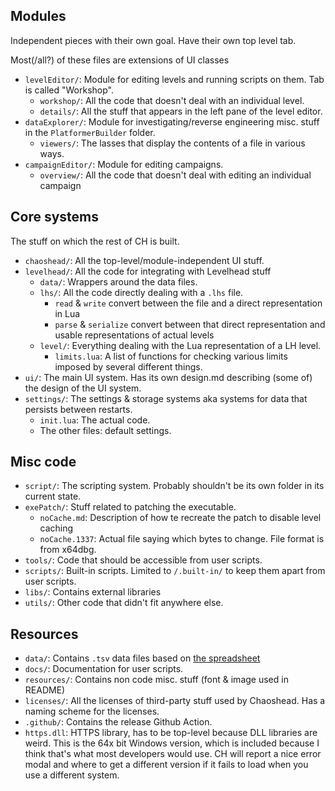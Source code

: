 ## Modules

Independent pieces with their own goal. Have their own top level tab.

Most(/all?) of these files are extensions of UI classes

- `levelEditor/`: Module for editing levels and running scripts on them. Tab is called "Workshop".
  - `workshop/`: All the code that doesn't deal with an individual level.
  - `details/`: All the stuff that appears in the left pane of the level editor.
- `dataExplorer/`: Module for investigating/reverse engineering misc. stuff in the `PlatformerBuilder` folder.
  - `viewers/`: The lasses that display the contents of a file in various ways.
- `campaignEditor/`: Module for editing campaigns.
  - `overview/`: All the code that doesn't deal with editing an individual campaign

## Core systems

The stuff on which the rest of CH is built.

- `chaoshead/`: All the top-level/module-independent UI stuff.
- `levelhead/`: All the code for integrating with Levelhead stuff
  - `data/`: Wrappers around the data files.
  - `lhs/`: All the code directly dealing with a `.lhs` file.
    - `read` & `write` convert between the file and a direct representation in Lua
    - `parse` & `serialize` convert between that direct representation and usable representations of actual levels
  - `level/`: Everything dealing with the Lua representation of a LH level.
    - `limits.lua`: A list of functions for checking various limits imposed by several different things.
- `ui/`: The main UI system. Has its own design.md describing (some of) the design of the UI system.
- `settings/`: The settings & storage systems aka systems for data that persists between restarts.
  - `init.lua`: The actual code.
  - The other files: default settings.

## Misc code

- `script/`: The scripting system. Probably shouldn't be its own folder in its current state.
- `exePatch/`: Stuff related to patching the executable.
  - `noCache.md`: Description of how te recreate the patch to disable level caching
  - `noCache.1337`: Actual file saying which bytes to change. File format is from x64dbg.
- `tools/`: Code that should be accessible from user scripts.
- `scripts/`: Built-in scripts. Limited to `/.built-in/` to keep them apart from user scripts.
- `libs/`: Contains external libraries
- `utils/`: Other code that didn't fit anywhere else.

## Resources

- `data/`: Contains `.tsv` data files based on [the spreadsheet](https://docs.google.com/spreadsheets/d/1bzASSn2FgjqUldPzX8DS66Lv-r2lk3V12jZjl51uaTk/)
- `docs/`: Documentation for user scripts.
- `resources/`: Contains non code misc. stuff (font & image used in README)
- `licenses/`: All the licenses of third-party stuff used by Chaoshead. Has a naming scheme for the licenses.
- `.github/`: Contains the release Github Action.
- `https.dll`: HTTPS library, has to be top-level because DLL libraries are weird. This is the 64x bit Windows version, which is included because I think that's what most developers would use. CH will report a nice error modal and where to get a different version if it fails to load when you use a different system.
